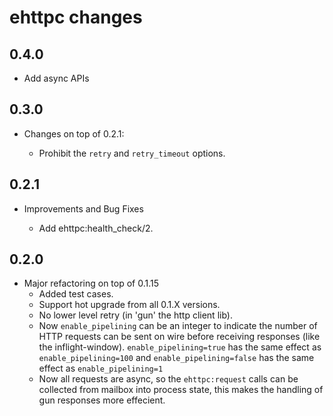# ehttpc changes

## 0.4.0

* Add async APIs

## 0.3.0

* Changes on top of 0.2.1:

  - Prohibit the `retry` and `retry_timeout` options.

## 0.2.1

* Improvements and Bug Fixes

  - Add ehttpc:health_check/2.

## 0.2.0

* Major refactoring on top of 0.1.15
  - Added test cases.
  - Support hot upgrade from all 0.1.X versions.
  - No lower level retry (in 'gun' the http client lib).
  - Now `enable_pipelining` can be an integer to indicate the number of HTTP requests
    can be sent on wire before receiving responses (like the inflight-window).
    `enable_pipelining=true` has the same effect as `enable_pipelining=100` and
    `enable_pipelining=false` has the same effect as `enable_pipelining=1`
  - Now all requests are async, so the `ehttpc:request` calls can be collected
    from mailbox into process state, this makes the handling of gun responses
    more effecient.
